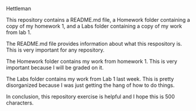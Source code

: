 Hettleman

This repository contains a README.md file, a Homework folder containing a copy of my homework 1, and a Labs folder containing a copy of my work from lab 1.

The README.md file provides information about what this respository is. This is very important for any repository.

The Homework folder contains my work from homework 1. This is very important because I will be graded on it.

The Labs folder contains my work from Lab 1 last week. This is pretty disorganized because I was just getting the hang of how to do things.

In conclusion, this repository exercise is helpful and I hope this is 500 characters.